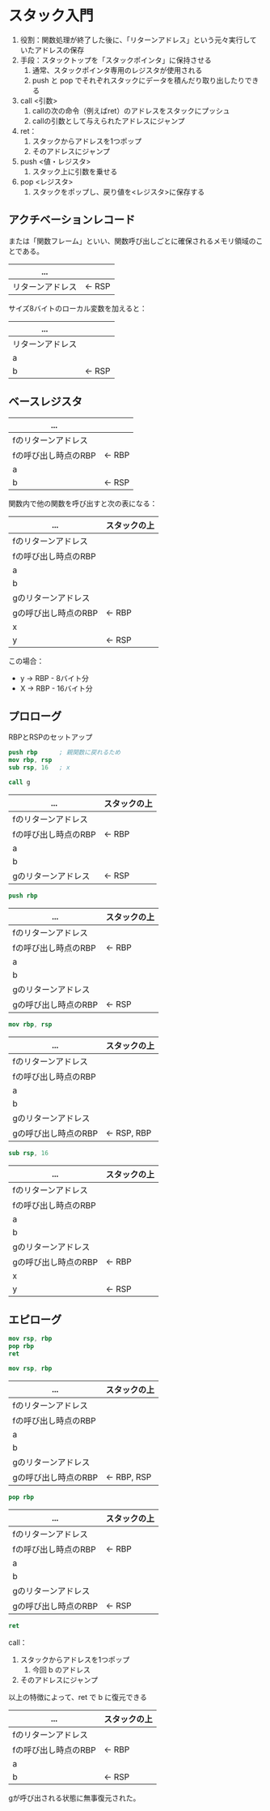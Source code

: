 # スタック入門

1. 役割：関数処理が終了した後に、「リターンアドレス」という元々実行していたアドレスの保存
2. 手段：スタックトップを「スタックポインタ」に保持させる
   1. 通常、スタックポインタ専用のレジスタが使用される
   2. push と pop でそれぞれスタックにデータを積んだり取り出したりできる
3. call <引数>
   1. callの次の命令（例えばret）のアドレスをスタックにプッシュ
   2. callの引数として与えられたアドレスにジャンプ
4. ret：
   1. スタックからアドレスを1つポップ
   2. そのアドレスにジャンプ
5. push <値・レジスタ>
   1. スタック上に引数を乗せる
6. pop <レジスタ>
   1. スタックをポップし、戻り値を<レジスタ>に保存する

## アクチベーションレコード

または「関数フレーム」といい、関数呼び出しごとに確保されるメモリ領域のことである。

| ... |     |
| --- | --- |
|リターンアドレス | <- RSP |

サイズ8バイトのローカル変数を加えると：

| ... |     |
| --- | --- |
|リターンアドレス | |
| a | |
| b | <- RSP |

## ベースレジスタ

| ... |     |
| --- | --- |
|fのリターンアドレス | |
|fの呼び出し時点のRBP | <- RBP |
| a | |
| b | <- RSP |

関数内で他の関数を呼び出すと次の表になる：

| ... | スタックの上 |
| --- | --- |
|fのリターンアドレス | |
|fの呼び出し時点のRBP | |
| a | |
| b | |
|gのリターンアドレス | |
|gの呼び出し時点のRBP | <- RBP |
| x | |
| y | <- RSP |

この場合：

* y -> RBP - 8バイト分
* X -> RBP - 16バイト分

## プロローグ

RBPとRSPのセットアップ

``` nasm
push rbp      ; 親関数に戻れるため
mov rbp, rsp
sub rsp, 16   ; x
```

``` nasm
call g
```

| ... | スタックの上 |
| --- | --- |
|fのリターンアドレス | |
|fの呼び出し時点のRBP | <- RBP |
| a | |
| b | |
|gのリターンアドレス | <- RSP |

``` nasm
push rbp
```

| ... | スタックの上 |
| --- | --- |
|fのリターンアドレス | |
|fの呼び出し時点のRBP | <- RBP |
| a | |
| b | |
|gのリターンアドレス | |
|gの呼び出し時点のRBP | <- RSP |

``` nasm
mov rbp, rsp
```

| ... | スタックの上 |
| --- | --- |
|fのリターンアドレス | |
|fの呼び出し時点のRBP | |
| a | |
| b | |
|gのリターンアドレス | |
|gの呼び出し時点のRBP | <- RSP, RBP |

``` nasm
sub rsp, 16
```

| ... | スタックの上 |
| --- | --- |
|fのリターンアドレス | |
|fの呼び出し時点のRBP | |
| a | |
| b | |
|gのリターンアドレス | |
|gの呼び出し時点のRBP | <- RBP |
| x | |
| y | <- RSP |

## エピローグ

``` nasm
mov rsp, rbp
pop rbp
ret
```

``` nasm
mov rsp, rbp
```

| ... | スタックの上 |
| --- | --- |
|fのリターンアドレス | |
|fの呼び出し時点のRBP | |
| a | |
| b | |
|gのリターンアドレス | |
|gの呼び出し時点のRBP | <- RBP, RSP |

``` nasm
pop rbp
```

| ... | スタックの上 |
| --- | --- |
|fのリターンアドレス | |
|fの呼び出し時点のRBP | <- RBP |
| a | |
| b | |
|gのリターンアドレス | |
|gの呼び出し時点のRBP | <- RSP |

``` nasm
ret
```

call：

 1. スタックからアドレスを1つポップ
    1. 今回 b のアドレス
 2. そのアドレスにジャンプ

以上の特徴によって、ret で b に復元できる

| ... | スタックの上 |
| --- | --- |
|fのリターンアドレス | |
|fの呼び出し時点のRBP | <- RBP |
| a | |
| b | <- RSP |

gが呼び出される状態に無事復元された。
